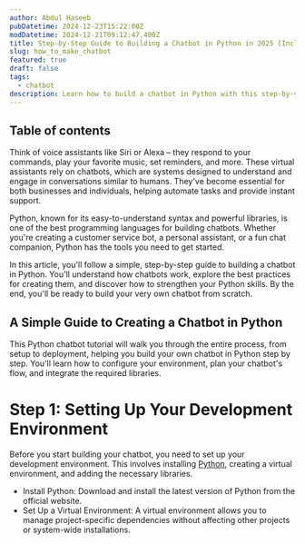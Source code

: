 ```yaml
---
author: Abdul Haseeb
pubDatetime: 2024-12-23T15:22:00Z
modDatetime: 2024-12-21T09:12:47.400Z
title: Step-by-Step Guide to Building a Chatbot in Python in 2025 [Includes Source Code]
slug: how_to_make_chatbot
featured: true
draft: false
tags:
  - chatbot
description: Learn how to build a chatbot in Python with this step-by-step guide, including source code.
---
```


## Table of contents

Think of voice assistants like Siri or Alexa – they respond to your commands, play your favorite music, set reminders, and more. These virtual assistants rely on chatbots, which are systems designed to understand and engage in conversations similar to humans. They've become essential for both businesses and individuals, helping automate tasks and provide instant support.

Python, known for its easy-to-understand syntax and powerful libraries, is one of the best programming languages for building chatbots. Whether you're creating a customer service bot, a personal assistant, or a fun chat companion, Python has the tools you need to get started.

In this article, you'll follow a simple, step-by-step guide to building a chatbot in Python. You'll understand how chatbots work, explore the best practices for creating them, and discover how to strengthen your Python skills. By the end, you'll be ready to build your very own chatbot from scratch.

## A Simple Guide to Creating a Chatbot in Python

This Python chatbot tutorial will walk you through the entire process, from setup to deployment, helping you build your own chatbot in Python step by step. You'll learn how to configure your environment, plan your chatbot's flow, and integrate the required libraries.

# Step 1: Setting Up Your Development Environment  
Before you start building your chatbot, you need to set up your development environment. This involves installing [Python](https://www.python.org/downloads/), creating a virtual environment, and adding the necessary libraries.

- Install Python: Download and install the latest version of Python from the official website.  
- Set Up a Virtual Environment: A virtual environment allows you to manage project-specific dependencies without affecting other projects or system-wide installations.